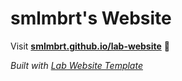 
# smlmbrt's Website

Visit **[smlmbrt.github.io/lab-website](https://smlmbrt.github.io/lab-website)** 🚀

_Built with [Lab Website Template](https://greene-lab.gitbook.io/lab-website-template-docs)_

